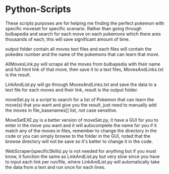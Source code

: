 # Python-Scripts
<p>These scripts purposes are for helping me finding the perfect pokemon with specific moveset for specific scenario. Rather than going through bulbapedia and search for each move on each pokemons which there ares thousands of each, this will save significant amount of time.</p>
<p>output folder contain all moves text files and each files will contain the pokedex number and the name of the pokemons that can learn that move.</p>
<p>AllMovesLink.py will scrape all the moves from bulbapedia with their name and full html link of that move, then save it to a text files, MovesAndLinks.txt is the result.</p>
<p>LinkAndList.py will go through MovesAndLinks.txt and save the data to a text file for each moves and their link, result is the output folder.</p>
<p>moveSet.py is a script to search for a list of Pokemon that can learn the move(s) that you want and give you the result, just need to manually add the moves in file_basenames[] list, not case sensitive.</p>
<p>MoveSetEXE.py is a better version of moveSet.py, it have a GUI for you to enter in the move you want and it will autocomplete the name for you if it match any of the moves in files, remember to change the directory in the code or you can simply browse to the folder in the GUI, noted that the browse directory will not be save so it's better to change it in the code.</p>
<p>WebScraper(specificSkills).py is not needed for anything but if you must know, it function the same as LinkAndList.py but very slow since you have to input each link per run/file, where LinkAndList.py will automatically take the data from a text and run once for each lines.</p>
